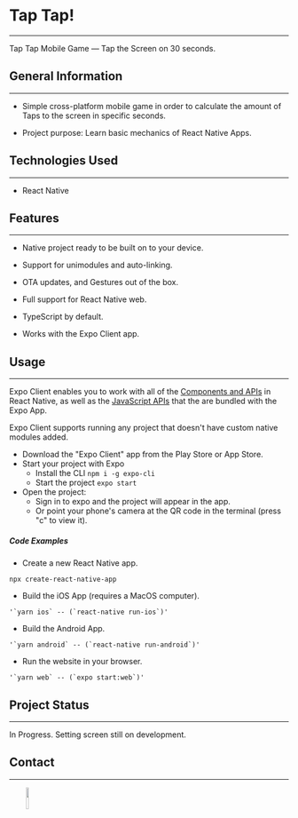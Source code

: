 <h1>Tap Tap!</h1>
<hr><p>Tap Tap Mobile Game — Tap the Screen on 30 seconds.</p><h2>General Information</h2>
<hr><ul>
<li>Simple cross-platform mobile game in order to calculate the amount of Taps to the screen in specific seconds.</li>
</ul><ul>
<li>Project purpose: Learn basic mechanics of React Native Apps.</li>
</ul><h2>Technologies Used</h2>
<hr><ul>
<li>React Native</li>
</ul><h2>Features</h2>
<hr><ul>
<li>Native project ready to be built on to your device.</li>
</ul><ul>
<li>Support for unimodules and auto-linking.</li>
</ul><ul>
<li>OTA updates, and Gestures out of the box.</li>
</ul><ul>
<li>Full support for React Native web.</li>
</ul><ul>
<li>TypeScript by default.</li>
</ul><ul>
<li>Works with the Expo Client app.</li>
</ul><h2>Usage</h2>
<hr><p>Expo Client enables you to work with all of the <a href="https://facebook.github.io/react-native/docs/getting-started.html">Components and APIs</a> in React Native, as well as the <a href="https://docs.expo.io/versions/latest/sdk/index.html">JavaScript APIs</a> that the are bundled with the Expo App.</p>
<p>Expo Client supports running any project that doesn't have custom native modules added.</p>
<ul>
<li>Download the "Expo Client" app from the Play Store or App Store.</li>
<li>Start your project with Expo
<ul>
<li>Install the CLI <code>npm i -g expo-cli</code></li>
<li>Start the project <code>expo start</code></li>
</ul>
</li>
<li>Open the project:
<ul>
<li>Sign in to expo and the project will appear in the app.</li>
<li>Or point your phone's camera at the QR code in the terminal (press "c" to view it).</li>
</ul>
</li>
</ul><h5>Code Examples</h5><ul>
<li>Create a new React Native app.</li>
</ul><p><code>npx create-react-native-app</code></p><ul>
<li>Build the iOS App (requires a MacOS computer).</li>
</ul><p><code>'`yarn ios` -- (`react-native run-ios`)'</code></p><ul>
<li>Build the Android App.</li>
</ul><p><code>'`yarn android` -- (`react-native run-android`)'</code></p><ul>
<li>Run the website in your browser.</li>
</ul><p><code>'`yarn web` -- (`expo start:web`)'</code></p><h2>Project Status</h2>
<hr><p>In Progress. Setting screen still on development.</p><h2>Contact</h2>
<hr><p><span style="margin-right: 30px;"></span><a href="https://github.com/Divanny"><img target="_blank" src="https://cdn.jsdelivr.net/gh/devicons/devicon/icons/github/github-original.svg" style="width: 10%;"></a></p>
